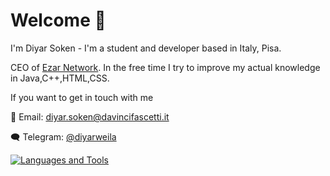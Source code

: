 # Welcome 👋
I'm Diyar Soken - I'm a student and developer based in Italy, Pisa.

CEO of [Ezar Network](https://github.com/ezarmc).
In the free time I try to improve my actual knowledge in Java,C++,HTML,CSS.

If you want to get in touch with me

 :email: Email: diyar.soken@davincifascetti.it
 
 :left_speech_bubble: Telegram: [@diyarweila](https://t.me/diyarweila)


[![Languages and Tools](https://skillicons.dev/icons?i=java,c,html,css,angular)](https://skillicons.dev)

